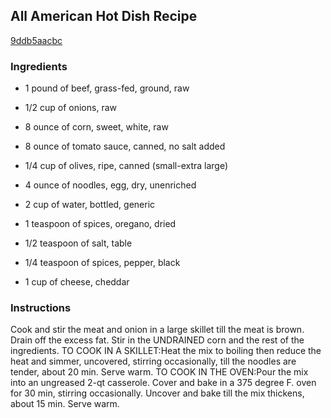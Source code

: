 ## All American Hot Dish Recipe

[9ddb5aacbc](http://cookeatshare.com/recipes/all-american-hot-dish-63252)

### Ingredients

 - 1 pound of beef, grass-fed, ground, raw

 - 1/2 cup of onions, raw

 - 8 ounce of corn, sweet, white, raw

 - 8 ounce of tomato sauce, canned, no salt added

 - 1/4 cup of olives, ripe, canned (small-extra large)

 - 4 ounce of noodles, egg, dry, unenriched

 - 2 cup of water, bottled, generic

 - 1 teaspoon of spices, oregano, dried

 - 1/2 teaspoon of salt, table

 - 1/4 teaspoon of spices, pepper, black

 - 1 cup of cheese, cheddar

### Instructions

Cook and stir the meat and onion in a large skillet till the meat is brown. Drain off the excess fat. Stir in the UNDRAINED corn and the rest of the ingredients. TO COOK IN A SKILLET:Heat the mix to boiling then reduce the heat and simmer, uncovered, stirring occasionally, till the noodles are tender, about 20 min. Serve warm. TO COOK IN THE OVEN:Pour the mix into an ungreased 2-qt casserole. Cover and bake in a 375 degree F. oven for 30 min, stirring occasionally. Uncover and bake till the mix thickens, about 15 min. Serve warm.